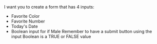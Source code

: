 I want you to create a form that has 4 inputs:
* Favorite Color
* Favorite Number
* Today's Date
* Boolean input for if Male
Remember to have a submit button using the input
Boolean is a TRUE or FALSE value